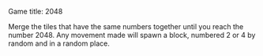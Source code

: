 Game title: 2048

Merge the tiles that have the same numbers together until you reach the number 2048. Any movement made will spawn a block, numbered 2 or 4 by random and in a random place. 
